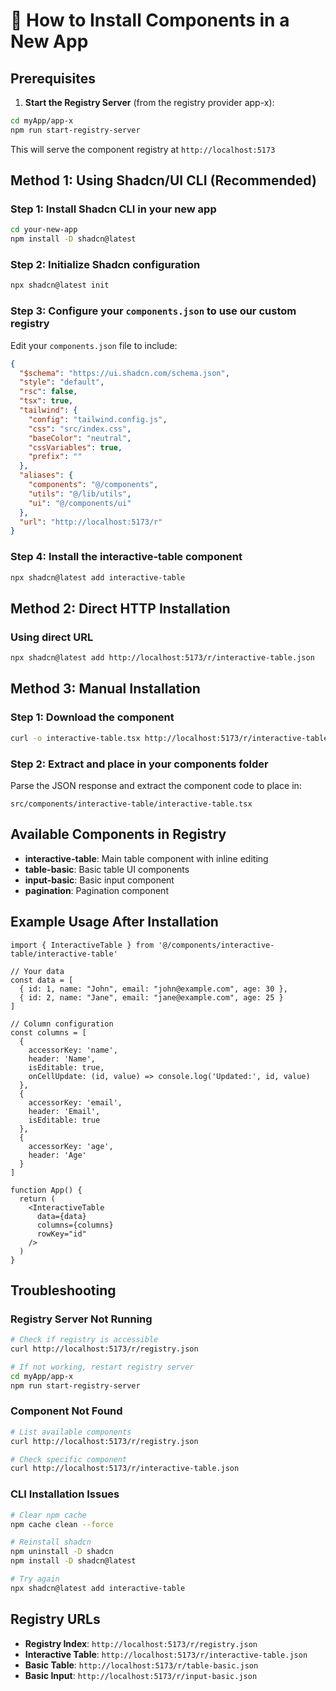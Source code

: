 # 🚀 How to Install Components in a New App

## Prerequisites

1. **Start the Registry Server** (from the registry provider app-x):
```bash
cd myApp/app-x
npm run start-registry-server
```
This will serve the component registry at `http://localhost:5173`

## Method 1: Using Shadcn/UI CLI (Recommended)

### Step 1: Install Shadcn CLI in your new app
```bash
cd your-new-app
npm install -D shadcn@latest
```

### Step 2: Initialize Shadcn configuration
```bash
npx shadcn@latest init
```

### Step 3: Configure your `components.json` to use our custom registry
Edit your `components.json` file to include:
```json
{
  "$schema": "https://ui.shadcn.com/schema.json",
  "style": "default",
  "rsc": false,
  "tsx": true,
  "tailwind": {
    "config": "tailwind.config.js",
    "css": "src/index.css",
    "baseColor": "neutral",
    "cssVariables": true,
    "prefix": ""
  },
  "aliases": {
    "components": "@/components",
    "utils": "@/lib/utils",
    "ui": "@/components/ui"
  },
  "url": "http://localhost:5173/r"
}
```

### Step 4: Install the interactive-table component
```bash
npx shadcn@latest add interactive-table
```

## Method 2: Direct HTTP Installation

### Using direct URL
```bash
npx shadcn@latest add http://localhost:5173/r/interactive-table.json
```

## Method 3: Manual Installation

### Step 1: Download the component
```bash
curl -o interactive-table.tsx http://localhost:5173/r/interactive-table.json
```

### Step 2: Extract and place in your components folder
Parse the JSON response and extract the component code to place in:
```
src/components/interactive-table/interactive-table.tsx
```

## Available Components in Registry

- **interactive-table**: Main table component with inline editing
- **table-basic**: Basic table UI components
- **input-basic**: Basic input component
- **pagination**: Pagination component

## Example Usage After Installation

```tsx
import { InteractiveTable } from '@/components/interactive-table/interactive-table'

// Your data
const data = [
  { id: 1, name: "John", email: "john@example.com", age: 30 },
  { id: 2, name: "Jane", email: "jane@example.com", age: 25 }
]

// Column configuration
const columns = [
  {
    accessorKey: 'name',
    header: 'Name',
    isEditable: true,
    onCellUpdate: (id, value) => console.log('Updated:', id, value)
  },
  {
    accessorKey: 'email',
    header: 'Email',
    isEditable: true
  },
  {
    accessorKey: 'age',
    header: 'Age'
  }
]

function App() {
  return (
    <InteractiveTable
      data={data}
      columns={columns}
      rowKey="id"
    />
  )
}
```

## Troubleshooting

### Registry Server Not Running
```bash
# Check if registry is accessible
curl http://localhost:5173/r/registry.json

# If not working, restart registry server
cd myApp/app-x
npm run start-registry-server
```

### Component Not Found
```bash
# List available components
curl http://localhost:5173/r/registry.json

# Check specific component
curl http://localhost:5173/r/interactive-table.json
```

### CLI Installation Issues
```bash
# Clear npm cache
npm cache clean --force

# Reinstall shadcn
npm uninstall -D shadcn
npm install -D shadcn@latest

# Try again
npx shadcn@latest add interactive-table
```

## Registry URLs

- **Registry Index**: `http://localhost:5173/r/registry.json`
- **Interactive Table**: `http://localhost:5173/r/interactive-table.json`
- **Basic Table**: `http://localhost:5173/r/table-basic.json`
- **Basic Input**: `http://localhost:5173/r/input-basic.json`
